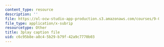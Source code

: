 ```yaml
---
content_type: resource
description: ''
file: https://ol-ocw-studio-app-production.s3.amazonaws.com/courses/9-00-introduction-to-psychology-fall-2004/c6c95b8ea8c45b29b79f42a9c7770b03_10495.vtt
file_type: application/x-subrip
resourcetype: Other
title: 3play caption file
uid: c6c95b8e-a8c4-5b29-b79f-42a9c7770b03
---
```

